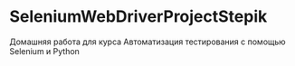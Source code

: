 # SeleniumWebDriverProjectStepik
Домашняя работа для курса Автоматизация тестирования с помощью Selenium и Python
